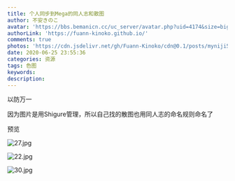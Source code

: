 ```yaml
---
title: 个人同步到Mega的同人志和散图
author: 不安きのこ
avatar: 'https://bbs.bemanicn.cc/uc_server/avatar.php?uid=4174&size=big'
authorLink: 'https://fuann-kinoko.github.io/'
comments: true
photos: 'https://cdn.jsdelivr.net/gh/Fuann-Kinoko/cdn@0.1/posts/myniji5.webp'
date: 2020-06-25 23:55:36
categories: 资源
tags: 色图
keywords:
description:
---
```

以防万一

因为图片是用Shigure管理，所以自己找的散图也用同人志的命名规则命名了

预览

![27.jpg](https://i.loli.net/2020/06/26/S7zbJ4EVXqWcTrG.jpg)

![22.jpg](https://i.loli.net/2020/06/26/7fmA9MPCz5JVHe6.jpg)

![30.jpg](https://i.loli.net/2020/06/26/yqkjGNE62etSRua.jpg)

